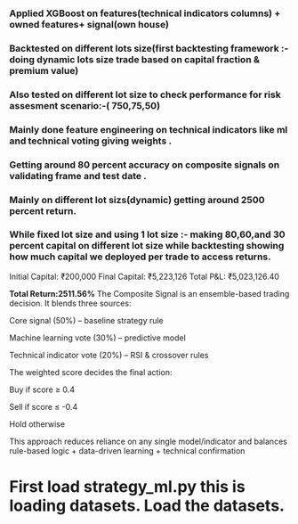 ### Applied XGBoost on features(technical indicators columns) + owned features+ signal(own house)
### Backtested on different lots size(first backtesting framework :- doing dynamic lots size trade based on capital fraction & premium value)
### Also tested on different lot size to check performance for risk assesment scenario:-( 750,75,50) 
### Mainly done feature engineering on technical indicators like ml and technical voting giving weights . 
### Getting around 80 percent accuracy on composite signals on validating frame and test date .
### Mainly on different lot sizs(dynamic) getting around  2500 percent return.
### While fixed lot size and using 1 lot size :- making 80,60,and 30 percent capital on different lot size while backtesting showing how much capital we deployed per trade to access returns.

Initial Capital:    ₹200,000
Final Capital:      ₹5,223,126
Total P&L:          ₹5,023,126.40

**Total Return:2511.56%**
The Composite Signal is an ensemble-based trading decision.
It blends three sources:

Core signal (50%) – baseline strategy rule

Machine learning vote (30%) – predictive model

Technical indicator vote (20%) – RSI & crossover rules

The weighted score decides the final action:

Buy if score ≥ 0.4

Sell if score ≤ -0.4

Hold otherwise

This approach reduces reliance on any single model/indicator and balances rule-based logic + data-driven learning + technical confirmation




# First load strategy_ml.py this is loading datasets. Load the datasets.
